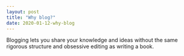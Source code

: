 ```yaml
---
layout: post
title: "Why blog?"
date: 2020-01-12-why-blog
---
```

Blogging lets you share your knowledge and ideas without the same rigorous structure and obsessive editing as writing a book.

